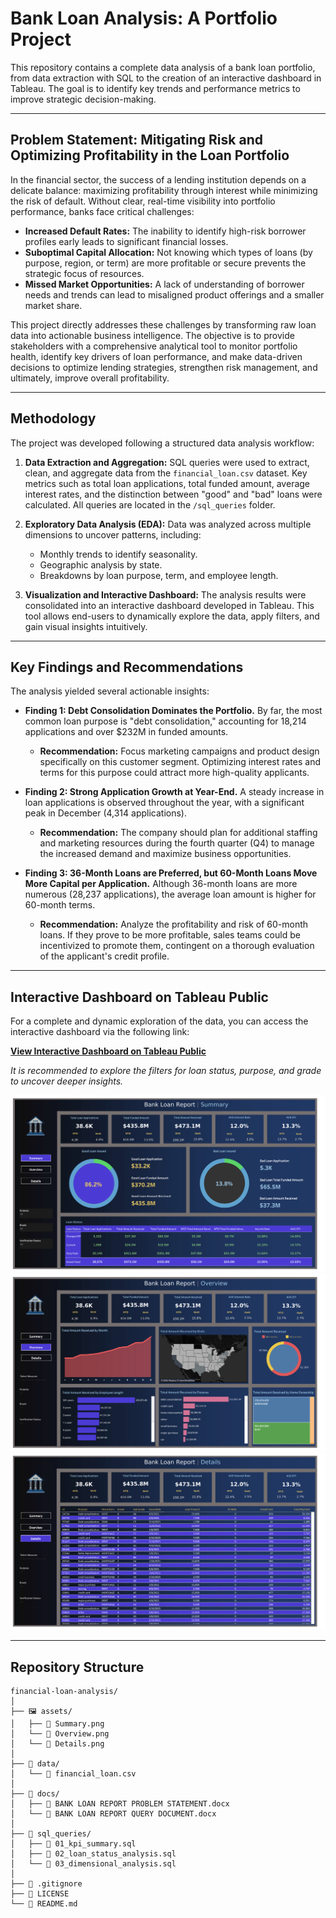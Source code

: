 # Bank Loan Analysis: A Portfolio Project

This repository contains a complete data analysis of a bank loan portfolio, from data extraction with SQL to the creation of an interactive dashboard in Tableau. The goal is to identify key trends and performance metrics to improve strategic decision-making.

---

## Problem Statement: Mitigating Risk and Optimizing Profitability in the Loan Portfolio

In the financial sector, the success of a lending institution depends on a delicate balance: maximizing profitability through interest while minimizing the risk of default. Without clear, real-time visibility into portfolio performance, banks face critical challenges:

* **Increased Default Rates:** The inability to identify high-risk borrower profiles early leads to significant financial losses.
* **Suboptimal Capital Allocation:** Not knowing which types of loans (by purpose, region, or term) are more profitable or secure prevents the strategic focus of resources.
* **Missed Market Opportunities:** A lack of understanding of borrower needs and trends can lead to misaligned product offerings and a smaller market share.

This project directly addresses these challenges by transforming raw loan data into actionable business intelligence. The objective is to provide stakeholders with a comprehensive analytical tool to monitor portfolio health, identify key drivers of loan performance, and make data-driven decisions to optimize lending strategies, strengthen risk management, and ultimately, improve overall profitability.

---

## Methodology

The project was developed following a structured data analysis workflow:

1.  **Data Extraction and Aggregation:** SQL queries were used to extract, clean, and aggregate data from the `financial_loan.csv` dataset. Key metrics such as total loan applications, total funded amount, average interest rates, and the distinction between "good" and "bad" loans were calculated. All queries are located in the `/sql_queries` folder.

2.  **Exploratory Data Analysis (EDA):** Data was analyzed across multiple dimensions to uncover patterns, including:
    * Monthly trends to identify seasonality.
    * Geographic analysis by state.
    * Breakdowns by loan purpose, term, and employee length.

3.  **Visualization and Interactive Dashboard:** The analysis results were consolidated into an interactive dashboard developed in Tableau. This tool allows end-users to dynamically explore the data, apply filters, and gain visual insights intuitively.

---

## Key Findings and Recommendations

The analysis yielded several actionable insights:

* **Finding 1: Debt Consolidation Dominates the Portfolio.**
    By far, the most common loan purpose is "debt consolidation," accounting for 18,214 applications and over $232M in funded amounts.
    * **Recommendation:** Focus marketing campaigns and product design specifically on this customer segment. Optimizing interest rates and terms for this purpose could attract more high-quality applicants.

* **Finding 2: Strong Application Growth at Year-End.**
    A steady increase in loan applications is observed throughout the year, with a significant peak in December (4,314 applications).
    * **Recommendation:** The company should plan for additional staffing and marketing resources during the fourth quarter (Q4) to manage the increased demand and maximize business opportunities.

* **Finding 3: 36-Month Loans are Preferred, but 60-Month Loans Move More Capital per Application.**
    Although 36-month loans are more numerous (28,237 applications), the average loan amount is higher for 60-month terms.
    * **Recommendation:** Analyze the profitability and risk of 60-month loans. If they prove to be more profitable, sales teams could be incentivized to promote them, contingent on a thorough evaluation of the applicant's credit profile.

---

## Interactive Dashboard on Tableau Public

For a complete and dynamic exploration of the data, you can access the interactive dashboard via the following link:

**[View Interactive Dashboard on Tableau Public](https://public.tableau.com/app/profile/alex.rojas.segovia/viz/FinancialLoanAnalysis_17271177680980/Overview)**

*It is recommended to explore the filters for loan status, purpose, and grade to uncover deeper insights.*

![Dashboard Screenshot](assets/Summary.png)
![Dashboard Screenshot](assets/Overview.png)
![Dashboard Screenshot](assets/Details.png)

---

## Repository Structure

```
financial-loan-analysis/
│
├── 🖼️ assets/
│   ├── 📄 Summary.png
│   └── 📄 Overview.png
│   └── 📄 Details.png
│
├── 📂 data/
│   └── 📄 financial_loan.csv
│
├── 📂 docs/
│   ├── 📄 BANK LOAN REPORT PROBLEM STATEMENT.docx
│   └── 📄 BANK LOAN REPORT QUERY DOCUMENT.docx
│
├── 📂 sql_queries/
│   ├── 📄 01_kpi_summary.sql
│   ├── 📄 02_loan_status_analysis.sql
│   └── 📄 03_dimensional_analysis.sql
│
├── 📄 .gitignore
├── 📄 LICENSE
└── 📄 README.md
```
